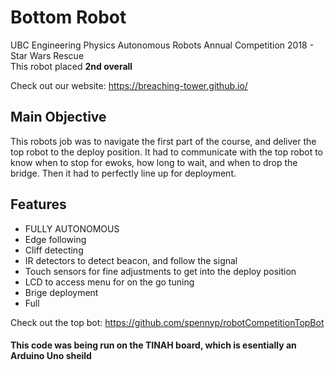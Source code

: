 # Bottom Robot #
UBC Engineering Physics Autonomous Robots Annual Competition 2018 - Star Wars Rescue <br/>
This robot placed **2nd overall** <br/>

Check out our website: https://breaching-tower.github.io/ 

## Main Objective
This robots job was to navigate the first part of the course, and deliver the top robot to the deploy position. It had to communicate with the top robot to know when to stop for ewoks, how long to wait, and when to drop the bridge. Then it had to perfectly line up for deployment.

## Features
* FULLY AUTONOMOUS
* Edge following
* Cliff detecting
* IR detectors to detect beacon, and follow the signal
* Touch sensors for fine adjustments to get into the deploy position
* LCD to access menu for on the go tuning
* Brige deployment
* Full 


Check out the top bot: https://github.com/spennyp/robotCompetitionTopBot

#### This code was being run on the TINAH board, which is esentially an Arduino Uno sheild

